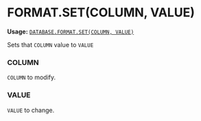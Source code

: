 # FORMAT.SET(COLUMN, VALUE)
**Usage:** [`DATABASE.FORMAT.SET(COLUMN, VALUE)`](https://github.com/NeedleChat/NeedleDB/blob/docs/docs/DATABASE/classes/FORMAT.md)

Sets that `COLUMN` value to `VALUE`
### COLUMN
`COLUMN` to modify.

### VALUE
`VALUE` to change.
